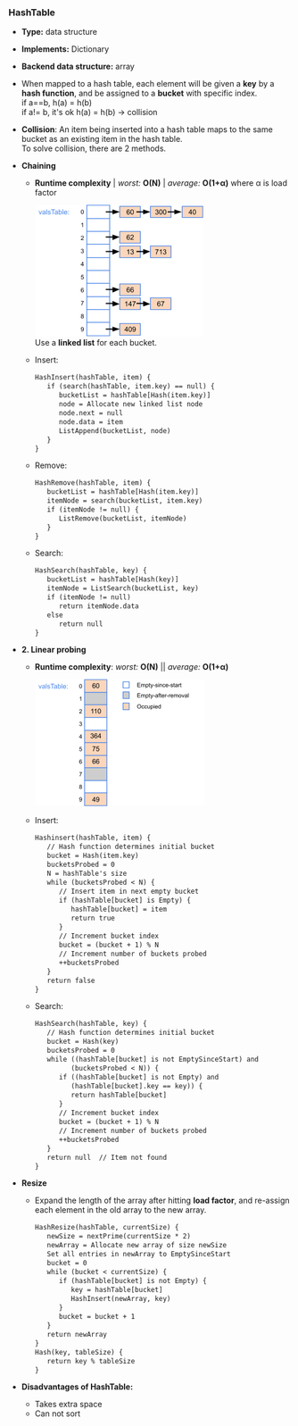 ### HashTable
- **Type:** data structure
- **Implements:** Dictionary
- **Backend data structure:** array
- When mapped to a hash table, each element will be given a **key** by a **hash function**, and be assigned to a **bucket** with specific index.  
if a==b, h(a) = h(b)  
if a!= b, it's ok h(a) = h(b) -> collision  
- **Collision**: An item being inserted into a hash table maps to the same bucket as an existing item in the hash table.  
To solve collision, there are 2 methods.  
- **Chaining**  
   - **Runtime complexity** | *worst:* **O(N)** | *average:* **O(1+α)**  where α is load factor
     
     ![image](images/HashTable-1.png)  
     Use a **linked list** for each bucket.  
   - Insert:  
      ```
      HashInsert(hashTable, item) {
         if (search(hashTable, item.key) == null) {
            bucketList = hashTable[Hash(item.key)]
            node = Allocate new linked list node
            node.next = null
            node.data = item
            ListAppend(bucketList, node)
         }
      }
      ```
   - Remove:  
      ```
      HashRemove(hashTable, item) {
         bucketList = hashTable[Hash(item.key)]
         itemNode = search(bucketList, item.key)
         if (itemNode != null) {
            ListRemove(bucketList, itemNode)
         } 
      }
      ```
   - Search:  
      ```
      HashSearch(hashTable, key) {
         bucketList = hashTable[Hash(key)]
         itemNode = ListSearch(bucketList, key)
         if (itemNode != null)
            return itemNode.data
         else
            return null
      }
      ```

- **2. Linear probing**  
   - **Runtime complexity**: *worst:* **O(N)** || *average:* **O(1+α)**  

      ![image](images/HashTable-2.png)  
   - Insert:  
      ```
      Hashinsert(hashTable, item) {
         // Hash function determines initial bucket
         bucket = Hash(item.key)    
         bucketsProbed = 0
         N = hashTable's size
         while (bucketsProbed < N) {
            // Insert item in next empty bucket
            if (hashTable[bucket] is Empty) {
               hashTable[bucket] = item
               return true 
            }
            // Increment bucket index
            bucket = (bucket + 1) % N
            // Increment number of buckets probed
            ++bucketsProbed
         }
         return false      
      }
      ```
   - Search:  
      ```
      HashSearch(hashTable, key) {
         // Hash function determines initial bucket
         bucket = Hash(key)
         bucketsProbed = 0
         while ((hashTable[bucket] is not EmptySinceStart) and
               (bucketsProbed < N)) {
            if ((hashTable[bucket] is not Empty) and
               (hashTable[bucket].key == key)) {
               return hashTable[bucket]
            }
            // Increment bucket index
            bucket = (bucket + 1) % N
            // Increment number of buckets probed
            ++bucketsProbed
         }
         return null  // Item not found
      }
      ```

- **Resize**
   - Expand the length of the array after hitting **load factor**, and re-assign each element in the old array to the new array.  
      ```
      HashResize(hashTable, currentSize) {
         newSize = nextPrime(currentSize * 2)
         newArray = Allocate new array of size newSize
         Set all entries in newArray to EmptySinceStart
         bucket = 0
         while (bucket < currentSize) {
            if (hashTable[bucket] is not Empty) {
               key = hashTable[bucket]
               HashInsert(newArray, key)
            }
            bucket = bucket + 1
         }
         return newArray
      }
      Hash(key, tableSize) {
         return key % tableSize
      }
      ```

- **Disadvantages of HashTable:**  
   - Takes extra space  
   - Can not sort
